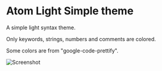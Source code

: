 # Atom Light Simple theme

A simple light syntax theme.

Only keywords, strings, numbers and comments are colored.

Some colors are from "google-code-prettify".

![Screenshot](https://cloud.githubusercontent.com/assets/6233680/3900917/e581bf06-2298-11e4-8fa2-4c6b735409ce.png)
